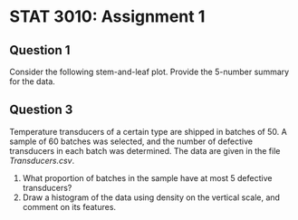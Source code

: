 # STAT 3010: Assignment 1

## Question 1
Consider the following stem-and-leaf plot. Provide the 5-number summary for the data.

## Question 3
Temperature transducers of a certain type are shipped in batches of 50. A sample of 60 batches was
selected, and the number of defective transducers in each batch was determined. The data are given in the file *Transducers.csv*.
1) What proportion of batches in the sample have at most 5 defective transducers?
2) Draw a histogram of the data using density on the vertical scale, and comment on its features.
